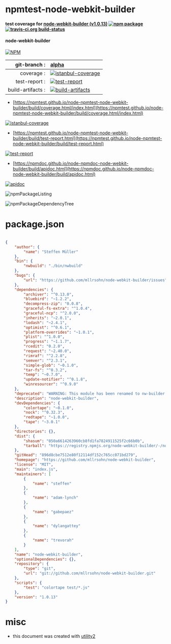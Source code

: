 # npmtest-node-webkit-builder

#### test coverage for  [node-webkit-builder (v1.0.13)](https://github.com/mllrsohn/node-webkit-builder)  [![npm package](https://img.shields.io/npm/v/npmtest-node-webkit-builder.svg?style=flat-square)](https://www.npmjs.org/package/npmtest-node-webkit-builder) [![travis-ci.org build-status](https://api.travis-ci.org/npmtest/node-npmtest-node-webkit-builder.svg)](https://travis-ci.org/npmtest/node-npmtest-node-webkit-builder)

#### node-webkit-builder

[![NPM](https://nodei.co/npm/node-webkit-builder.png?downloads=true&downloadRank=true&stars=true)](https://www.npmjs.com/package/node-webkit-builder)

| git-branch : | [alpha](https://github.com/npmtest/node-npmtest-node-webkit-builder/tree/alpha)|
|--:|:--|
| coverage : | [![istanbul-coverage](https://npmtest.github.io/node-npmtest-node-webkit-builder/build/coverage.badge.svg)](https://npmtest.github.io/node-npmtest-node-webkit-builder/build/coverage.html/index.html)|
| test-report : | [![test-report](https://npmtest.github.io/node-npmtest-node-webkit-builder/build/test-report.badge.svg)](https://npmtest.github.io/node-npmtest-node-webkit-builder/build/test-report.html)|
| build-artifacts : | [![build-artifacts](https://npmtest.github.io/node-npmtest-node-webkit-builder/glyphicons_144_folder_open.png)](https://github.com/npmtest/node-npmtest-node-webkit-builder/tree/gh-pages/build)|

- [https://npmtest.github.io/node-npmtest-node-webkit-builder/build/coverage.html/index.html](https://npmtest.github.io/node-npmtest-node-webkit-builder/build/coverage.html/index.html)

[![istanbul-coverage](https://npmtest.github.io/node-npmtest-node-webkit-builder/build/screenCapture.buildCi.browser.%252Ftmp%252Fbuild%252Fcoverage.lib.html.png)](https://npmtest.github.io/node-npmtest-node-webkit-builder/build/coverage.html/index.html)

- [https://npmtest.github.io/node-npmtest-node-webkit-builder/build/test-report.html](https://npmtest.github.io/node-npmtest-node-webkit-builder/build/test-report.html)

[![test-report](https://npmtest.github.io/node-npmtest-node-webkit-builder/build/screenCapture.buildCi.browser.%252Ftmp%252Fbuild%252Ftest-report.html.png)](https://npmtest.github.io/node-npmtest-node-webkit-builder/build/test-report.html)

- [https://npmdoc.github.io/node-npmdoc-node-webkit-builder/build/apidoc.html](https://npmdoc.github.io/node-npmdoc-node-webkit-builder/build/apidoc.html)

[![apidoc](https://npmdoc.github.io/node-npmdoc-node-webkit-builder/build/screenCapture.buildCi.browser.%252Ftmp%252Fbuild%252Fapidoc.html.png)](https://npmdoc.github.io/node-npmdoc-node-webkit-builder/build/apidoc.html)

![npmPackageListing](https://npmtest.github.io/node-npmtest-node-webkit-builder/build/screenCapture.npmPackageListing.svg)

![npmPackageDependencyTree](https://npmtest.github.io/node-npmtest-node-webkit-builder/build/screenCapture.npmPackageDependencyTree.svg)



# package.json

```json

{
    "author": {
        "name": "Steffen Müller"
    },
    "bin": {
        "nwbuild": "./bin/nwbuild"
    },
    "bugs": {
        "url": "https://github.com/mllrsohn/node-webkit-builder/issues"
    },
    "dependencies": {
        "archiver": "^0.13.0",
        "bluebird": "~1.2.2",
        "decompress-zip": "0.0.8",
        "graceful-fs-extra": "^1.0.4",
        "graceful-ncp": "^2.0.0",
        "inherits": "~2.0.1",
        "lodash": "~2.4.1",
        "optimist": "^0.6.1",
        "platform-overrides": "~1.0.1",
        "plist": "^1.0.0",
        "progress": "~1.1.7",
        "rcedit": "0.2.0",
        "request": "~2.40.0",
        "rimraf": "^2.2.8",
        "semver": "^2.3.1",
        "simple-glob": "~0.1.0",
        "tar-fs": "^0.3.2",
        "temp": "~0.7.0",
        "update-notifier": "^0.1.8",
        "winresourcer": "^0.9.0"
    },
    "deprecated": "WARNING: This module has been renamed to nw-builder. Install using nw-builder instead, node-webkit-builder will no longer be updated.",
    "description": "node-webkit-builder",
    "devDependencies": {
        "colortape": "~0.1.0",
        "nock": "^0.32.3",
        "redtape": "~1.0.0",
        "tape": "~3.0.1"
    },
    "directories": {},
    "dist": {
        "shasum": "050a6614263960cb8fd1fa7824911525f2c66b0b",
        "tarball": "https://registry.npmjs.org/node-webkit-builder/-/node-webkit-builder-1.0.13.tgz"
    },
    "gitHead": "896d8cbe7512e80f12114df152c765cc071bd279",
    "homepage": "https://github.com/mllrsohn/node-webkit-builder",
    "license": "MIT",
    "main": "index.js",
    "maintainers": [
        {
            "name": "steffen"
        },
        {
            "name": "adam-lynch"
        },
        {
            "name": "gabepaez"
        },
        {
            "name": "dylangattey"
        },
        {
            "name": "trevorah"
        }
    ],
    "name": "node-webkit-builder",
    "optionalDependencies": {},
    "repository": {
        "type": "git",
        "url": "git://github.com/mllrsohn/node-webkit-builder.git"
    },
    "scripts": {
        "test": "colortape test/*.js"
    },
    "version": "1.0.13"
}
```



# misc
- this document was created with [utility2](https://github.com/kaizhu256/node-utility2)
